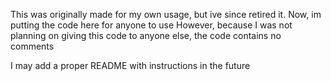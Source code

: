 This was originally made for my own usage, but ive since retired it. Now, im putting the code here for anyone to use
However, because I was not planning on giving this code to anyone else, the code contains no comments


I may add a proper README with instructions in the future
